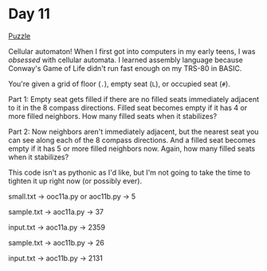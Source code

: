 # Day 11

[Puzzle](https://adventofcode.com/2020/day/11)

Cellular automaton! When I first got into computers in my early teens, I was
*obsessed* with cellular automata. I learned assembly language because
Conway's Game of Life didn't run fast enough on my TRS-80 in BASIC.

You're given a grid of floor (`.`), empty seat (`L`), or occupied seat (`#`).

Part 1: Empty seat gets filled if there are no filled seats immediately
adjacent to it in the 8 compass directions. Filled seat becomes empty if it
has 4 or more filled neighbors. How many filled seats when it stabilizes?

Part 2: Now neighbors aren't immediately adjacent, but the nearest seat you
can see along each of the 8 compass directions. And a filled seat becomes
empty if it has 5 or more filled neighbors now. Again, how many filled seats
when it stabilizes?

This code isn't as pythonic as I'd like, but I'm not going to take the time
to tighten it up right now (or possibly ever).

small.txt -> ooc11a.py or aoc11b.py -> 5

sample.txt -> aoc11a.py -> 37

input.txt -> aoc11a.py -> 2359

sample.txt -> aoc11b.py -> 26

input.txt -> aoc11b.py -> 2131

